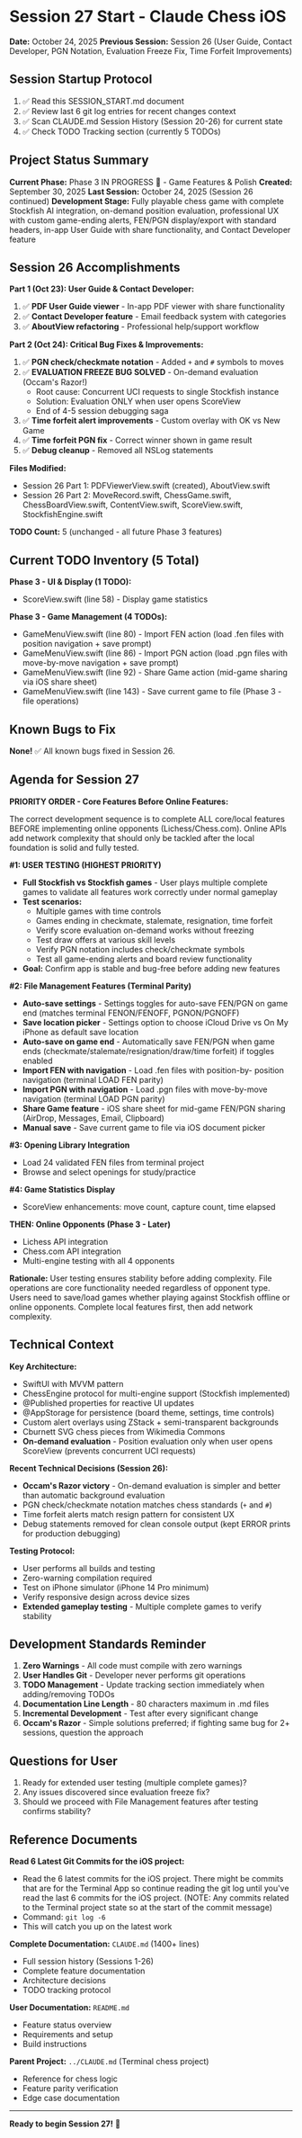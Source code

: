 # Session 27 Start - Claude Chess iOS

**Date:** October 24, 2025
**Previous Session:** Session 26 (User Guide, Contact Developer, PGN Notation, Evaluation Freeze Fix, Time Forfeit Improvements)

## Session Startup Protocol

1. ✅ Read this SESSION_START.md document
2. ✅ Review last 6 git log entries for recent changes context
3. ✅ Scan CLAUDE.md Session History (Session 20-26) for current state
4. ✅ Check TODO Tracking section (currently 5 TODOs)

## Project Status Summary

**Current Phase:** Phase 3 IN PROGRESS 🔄 - Game Features & Polish
**Created:** September 30, 2025
**Last Session:** October 24, 2025 (Session 26 continued)
**Development Stage:** Fully playable chess game with complete Stockfish AI
integration, on-demand position evaluation, professional UX with custom
game-ending alerts, FEN/PGN display/export with standard headers, in-app
User Guide with share functionality, and Contact Developer feature

## Session 26 Accomplishments

**Part 1 (Oct 23): User Guide & Contact Developer:**
1. ✅ **PDF User Guide viewer** - In-app PDF viewer with share functionality
2. ✅ **Contact Developer feature** - Email feedback system with categories
3. ✅ **AboutView refactoring** - Professional help/support workflow

**Part 2 (Oct 24): Critical Bug Fixes & Improvements:**
1. ✅ **PGN check/checkmate notation** - Added `+` and `#` symbols to moves
2. ✅ **EVALUATION FREEZE BUG SOLVED** - On-demand evaluation (Occam's Razor!)
   - Root cause: Concurrent UCI requests to single Stockfish instance
   - Solution: Evaluation ONLY when user opens ScoreView
   - End of 4-5 session debugging saga
3. ✅ **Time forfeit alert improvements** - Custom overlay with OK vs New Game
4. ✅ **Time forfeit PGN fix** - Correct winner shown in game result
5. ✅ **Debug cleanup** - Removed all NSLog statements

**Files Modified:**
- Session 26 Part 1: PDFViewerView.swift (created), AboutView.swift
- Session 26 Part 2: MoveRecord.swift, ChessGame.swift, ChessBoardView.swift,
  ContentView.swift, ScoreView.swift, StockfishEngine.swift

**TODO Count:** 5 (unchanged - all future Phase 3 features)

## Current TODO Inventory (5 Total)

**Phase 3 - UI & Display (1 TODO):**
- ScoreView.swift (line 58) - Display game statistics

**Phase 3 - Game Management (4 TODOs):**
- GameMenuView.swift (line 80) - Import FEN action (load .fen files with
  position navigation + save prompt)
- GameMenuView.swift (line 86) - Import PGN action (load .pgn files with
  move-by-move navigation + save prompt)
- GameMenuView.swift (line 92) - Share Game action (mid-game sharing via
  iOS share sheet)
- GameMenuView.swift (line 143) - Save current game to file (Phase 3 -
  file operations)

## Known Bugs to Fix

**None!** ✅ All known bugs fixed in Session 26.

## Agenda for Session 27

**PRIORITY ORDER - Core Features Before Online Features:**

The correct development sequence is to complete ALL core/local features
BEFORE implementing online opponents (Lichess/Chess.com). Online APIs
add network complexity that should only be tackled after the local
foundation is solid and fully tested.

**#1: USER TESTING (HIGHEST PRIORITY)**
- **Full Stockfish vs Stockfish games** - User plays multiple complete
  games to validate all features work correctly under normal gameplay
- **Test scenarios:**
  - Multiple games with time controls
  - Games ending in checkmate, stalemate, resignation, time forfeit
  - Verify score evaluation on-demand works without freezing
  - Test draw offers at various skill levels
  - Verify PGN notation includes check/checkmate symbols
  - Test all game-ending alerts and board review functionality
- **Goal:** Confirm app is stable and bug-free before adding new features

**#2: File Management Features (Terminal Parity)**
- **Auto-save settings** - Settings toggles for auto-save FEN/PGN on
  game end (matches terminal FENON/FENOFF, PGNON/PGNOFF)
- **Save location picker** - Settings option to choose iCloud Drive vs
  On My iPhone as default save location
- **Auto-save on game end** - Automatically save FEN/PGN when game ends
  (checkmate/stalemate/resignation/draw/time forfeit) if toggles enabled
- **Import FEN with navigation** - Load .fen files with position-by-
  position navigation (terminal LOAD FEN parity)
- **Import PGN with navigation** - Load .pgn files with move-by-move
  navigation (terminal LOAD PGN parity)
- **Share Game feature** - iOS share sheet for mid-game FEN/PGN sharing
  (AirDrop, Messages, Email, Clipboard)
- **Manual save** - Save current game to file via iOS document picker

**#3: Opening Library Integration**
- Load 24 validated FEN files from terminal project
- Browse and select openings for study/practice

**#4: Game Statistics Display**
- ScoreView enhancements: move count, capture count, time elapsed

**THEN: Online Opponents (Phase 3 - Later)**
- Lichess API integration
- Chess.com API integration
- Multi-engine testing with all 4 opponents

**Rationale:** User testing ensures stability before adding complexity.
File operations are core functionality needed regardless of opponent type.
Users need to save/load games whether playing against Stockfish offline
or online opponents. Complete local features first, then add network
complexity.

## Technical Context

**Key Architecture:**
- SwiftUI with MVVM pattern
- ChessEngine protocol for multi-engine support (Stockfish implemented)
- @Published properties for reactive UI updates
- @AppStorage for persistence (board theme, settings, time controls)
- Custom alert overlays using ZStack + semi-transparent backgrounds
- Cburnett SVG chess pieces from Wikimedia Commons
- **On-demand evaluation** - Position evaluation only when user opens
  ScoreView (prevents concurrent UCI requests)

**Recent Technical Decisions (Session 26):**
- **Occam's Razor victory** - On-demand evaluation is simpler and better
  than automatic background evaluation
- PGN check/checkmate notation matches chess standards (`+` and `#`)
- Time forfeit alerts match resign pattern for consistent UX
- Debug statements removed for clean console output (kept ERROR prints
  for production debugging)

**Testing Protocol:**
- User performs all builds and testing
- Zero-warning compilation required
- Test on iPhone simulator (iPhone 14 Pro minimum)
- Verify responsive design across device sizes
- **Extended gameplay testing** - Multiple complete games to verify stability

## Development Standards Reminder

1. **Zero Warnings** - All code must compile with zero warnings
2. **User Handles Git** - Developer never performs git operations
3. **TODO Management** - Update tracking section immediately when
   adding/removing TODOs
4. **Documentation Line Length** - 80 characters maximum in .md files
5. **Incremental Development** - Test after every significant change
6. **Occam's Razor** - Simple solutions preferred; if fighting same bug
   for 2+ sessions, question the approach

## Questions for User

1. Ready for extended user testing (multiple complete games)?
2. Any issues discovered since evaluation freeze fix?
3. Should we proceed with File Management features after testing confirms
   stability?

## Reference Documents

**Read 6 Latest Git Commits for the iOS project:**
- Read the 6 latest commits for the iOS project. There might be commits
  that are for the Terminal App so continue reading the git log until
  you've read the last 6 commits for the iOS project. (NOTE: Any commits
  related to the Terminal project state so at the start of the commit message)
- Command: `git log -6`
- This will catch you up on the latest work

**Complete Documentation:** `CLAUDE.md` (1400+ lines)
- Full session history (Sessions 1-26)
- Complete feature documentation
- Architecture decisions
- TODO tracking protocol

**User Documentation:** `README.md`
- Feature status overview
- Requirements and setup
- Build instructions

**Parent Project:** `../CLAUDE.md` (Terminal chess project)
- Reference for chess logic
- Feature parity verification
- Edge case documentation

---
**Ready to begin Session 27!** 🚀
